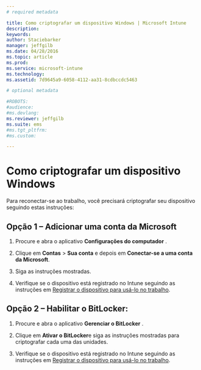 ```yaml
---
# required metadata

title: Como criptografar um dispositivo Windows | Microsoft Intune
description:
keywords:
author: Staciebarker
manager: jeffgilb
ms.date: 04/28/2016
ms.topic: article
ms.prod:
ms.service: microsoft-intune
ms.technology:
ms.assetid: 7d9645a9-6058-4112-aa31-8cdbccdc5463

# optional metadata

#ROBOTS:
#audience:
#ms.devlang:
ms.reviewer: jeffgilb
ms.suite: ems
#ms.tgt_pltfrm:
#ms.custom:

---
```


# Como criptografar um dispositivo Windows
Para reconectar-se ao trabalho, você precisará criptografar seu dispositivo seguindo estas instruções:

## Opção 1 – Adicionar uma conta da Microsoft

1.  Procure e abra o aplicativo **Configurações do computador** .

2.  Clique em **Contas** &gt; **Sua conta** e depois em **Conectar-se a uma conta da Microsoft**.

3.  Siga as instruções mostradas.

4.  Verifique se o dispositivo está registrado no Intune seguindo as instruções em [Registrar o dispositivo para usá-lo no trabalho](http://go.microsoft.com/fwlink/?LinkId=519071).

## Opção 2 – Habilitar o BitLocker:

1.  Procure e abra o aplicativo **Gerenciar o BitLocker** .

2.  Clique em **Ativar o BitLocker**e siga as instruções mostradas para criptografar cada uma das unidades.

3.  Verifique se o dispositivo está registrado no Intune seguindo as instruções em [Registrar o dispositivo para usá-lo no trabalho](http://go.microsoft.com/fwlink/?LinkId=519071).



<!--HONumber=May16_HO1-->


